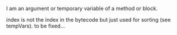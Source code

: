 I am an argument or temporary variable of a method or block.index is not the index in the bytecode but just used for sorting(see tempVars). to be fixed...